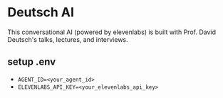 # Deutsch AI
This conversational AI (powered by elevenlabs) is built with Prof. David Deutsch's talks, lectures, and interviews.

## setup .env
- `AGENT_ID=<your_agent_id>`
- `ELEVENLABS_API_KEY=<your_elevenlabs_api_key>`
